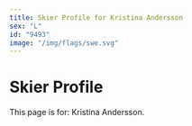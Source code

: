 ```yaml
---
title: Skier Profile for Kristina Andersson
sex: "L"
id: "9493"
image: "/img/flags/swe.svg" 
---
```


# Skier Profile

This page is for: Kristina Andersson.
    